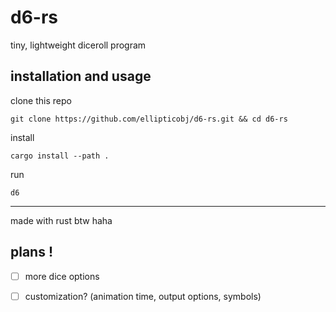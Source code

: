 # d6-rs

tiny, lightweight diceroll program

## installation and usage
clone this repo
```
git clone https://github.com/ellipticobj/d6-rs.git && cd d6-rs
```

install
```
cargo install --path .
```

run
```
d6
```

---

made with rust btw haha

## plans !
- [ ] more dice options
- [ ] customization? (animation time, output options, symbols)

